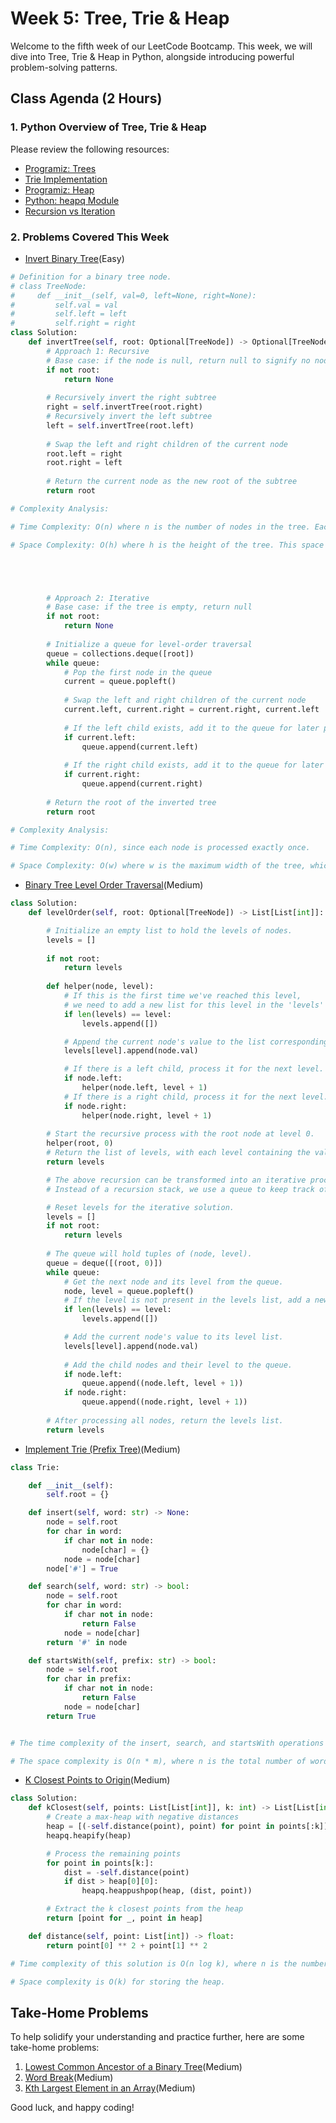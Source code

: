# Week 5: Tree, Trie & Heap

Welcome to the fifth week of our LeetCode Bootcamp. This week, we will dive into Tree, Trie & Heap in Python, alongside introducing powerful problem-solving patterns.

## Class Agenda (2 Hours)

### 1. Python Overview of Tree, Trie & Heap

Please review the following resources:

- [Programiz: Trees](https://www.programiz.com/dsa/trees)
- [Trie Implementation](https://towardsdatascience.com/implementing-a-trie-data-structure-in-python-in-less-than-100-lines-of-code-a877ea23c1a1)
- [Programiz: Heap](https://www.programiz.com/dsa/heap-data-structure)
- [Python: heapq Module](https://docs.python.org/3/library/heapq.html)
- [Recursion vs Iteration](https://clouddevs.com/python/recursion-and-iteration/)

### 2. Problems Covered This Week

- [Invert Binary Tree](https://leetcode.com/problems/invert-binary-tree/description/)(Easy)

```python
# Definition for a binary tree node.
# class TreeNode:
#     def __init__(self, val=0, left=None, right=None):
#         self.val = val
#         self.left = left
#         self.right = right
class Solution:
    def invertTree(self, root: Optional[TreeNode]) -> Optional[TreeNode]:
        # Approach 1: Recursive
        # Base case: if the node is null, return null to signify no node to process
        if not root:
            return None
        
        # Recursively invert the right subtree
        right = self.invertTree(root.right)
        # Recursively invert the left subtree
        left = self.invertTree(root.left)
        
        # Swap the left and right children of the current node
        root.left = right
        root.right = left
        
        # Return the current node as the new root of the subtree
        return root

# Complexity Analysis:

# Time Complexity: O(n) where n is the number of nodes in the tree. Each node is visited once.

# Space Complexity: O(h) where h is the height of the tree. This space is used in the call stack due to recursion. In the worst case of an unbalanced tree, this can be O(n).





        # Approach 2: Iterative
        # Base case: if the tree is empty, return null
        if not root:
            return None
        
        # Initialize a queue for level-order traversal
        queue = collections.deque([root])
        while queue:
            # Pop the first node in the queue
            current = queue.popleft()
            
            # Swap the left and right children of the current node
            current.left, current.right = current.right, current.left
            
            # If the left child exists, add it to the queue for later processing
            if current.left:
                queue.append(current.left)
            
            # If the right child exists, add it to the queue for later processing
            if current.right:
                queue.append(current.right)
        
        # Return the root of the inverted tree
        return root

# Complexity Analysis:

# Time Complexity: O(n), since each node is processed exactly once.

# Space Complexity: O(w) where w is the maximum width of the tree, which corresponds to the maximum size of the queue. 
```

- [Binary Tree Level Order Traversal](https://leetcode.com/problems/binary-tree-level-order-traversal/description/)(Medium)

```python
class Solution:
    def levelOrder(self, root: Optional[TreeNode]) -> List[List[int]]:

        # Initialize an empty list to hold the levels of nodes.
        levels = []
        
        if not root:
            return levels
        
        def helper(node, level):
            # If this is the first time we've reached this level,
            # we need to add a new list for this level in the 'levels' list.
            if len(levels) == level:
                levels.append([])

            # Append the current node's value to the list corresponding to its level.
            levels[level].append(node.val)

            # If there is a left child, process it for the next level.
            if node.left:
                helper(node.left, level + 1)
            # If there is a right child, process it for the next level.
            if node.right:
                helper(node.right, level + 1)
        
        # Start the recursive process with the root node at level 0.
        helper(root, 0)
        # Return the list of levels, with each level containing the values of its nodes.
        return levels

        # The above recursion can be transformed into an iterative process using a queue.
        # Instead of a recursion stack, we use a queue to keep track of nodes and their level.

        # Reset levels for the iterative solution.
        levels = []
        if not root:
            return levels
        
        # The queue will hold tuples of (node, level).
        queue = deque([(root, 0)])
        while queue:
            # Get the next node and its level from the queue.
            node, level = queue.popleft()
            # If the level is not present in the levels list, add a new list for it.
            if len(levels) == level:
                levels.append([])

            # Add the current node's value to its level list.
            levels[level].append(node.val)
            
            # Add the child nodes and their level to the queue.
            if node.left:
                queue.append((node.left, level + 1))
            if node.right:
                queue.append((node.right, level + 1))
        
        # After processing all nodes, return the levels list.
        return levels

```

- [Implement Trie (Prefix Tree)](https://leetcode.com/problems/implement-trie-prefix-tree/description/)(Medium)

```python
class Trie:

    def __init__(self):
        self.root = {}

    def insert(self, word: str) -> None:
        node = self.root
        for char in word:
            if char not in node:
                node[char] = {}
            node = node[char]
        node['#'] = True

    def search(self, word: str) -> bool:
        node = self.root
        for char in word:
            if char not in node:
                return False
            node = node[char]
        return '#' in node

    def startsWith(self, prefix: str) -> bool:
        node = self.root
        for char in prefix:
            if char not in node:
                return False
            node = node[char]
        return True


# The time complexity of the insert, search, and startsWith operations is O(m), where m is the length of the word or prefix. 

# The space complexity is O(n * m), where n is the total number of words inserted into the trie.       
```

- [K Closest Points to Origin](https://leetcode.com/problems/k-closest-points-to-origin/description/)(Medium)

```python
class Solution:
    def kClosest(self, points: List[List[int]], k: int) -> List[List[int]]:
        # Create a max-heap with negative distances
        heap = [(-self.distance(point), point) for point in points[:k]]
        heapq.heapify(heap)

        # Process the remaining points
        for point in points[k:]:
            dist = -self.distance(point)
            if dist > heap[0][0]:
                heapq.heappushpop(heap, (dist, point))

        # Extract the k closest points from the heap
        return [point for _, point in heap]

    def distance(self, point: List[int]) -> float:
        return point[0] ** 2 + point[1] ** 2

# Time complexity of this solution is O(n log k), where n is the number of points and k is the number of closest points to return. 

# Space complexity is O(k) for storing the heap.
```

## Take-Home Problems

To help solidify your understanding and practice further, here are some take-home problems:

1. [Lowest Common Ancestor of a Binary Tree](https://leetcode.com/problems/lowest-common-ancestor-of-a-binary-tree/description/)(Medium)
2. [Word Break](https://leetcode.com/problems/word-break/description/)(Medium)
3. [Kth Largest Element in an Array](https://leetcode.com/problems/kth-largest-element-in-an-array/description/)(Medium)

Good luck, and happy coding!
